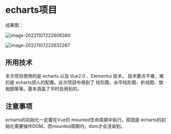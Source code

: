 # echarts项目

成果图：

![image-20221107222606380](https://techliuimg.oss-cn-beijing.aliyuncs.com/img/image-20221107222606380.png)

![image-20221107222632287](https://techliuimg.oss-cn-beijing.aliyuncs.com/img/image-20221107222632287.png)

## 所用技术

本次项目使用的是 echarts 以及 Vue2.0 、Elementui 技术。 技术要点不难，难的是 echarts烦人的配置。此次项目中用到了 柱形图、水平柱形图、折线图、旗袍图等等。基本涵盖了平时会用到的。

## 注意事项

echarts的初始化一定要在Vue的 mounted生命周期中执行。原因是 echarts的初始化需要操作DOM，而mounted周期内，dom才会渲染到。